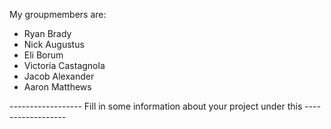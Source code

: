 My groupmembers are:
- Ryan Brady
- Nick Augustus
- Eli Borum
- Victoria Castagnola
- Jacob Alexander
- Aaron Matthews


------------------ Fill in some information about your project under this ------------------
